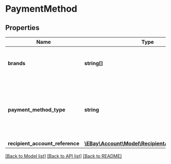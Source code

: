 # PaymentMethod

## Properties
Name | Type | Description | Notes
------------ | ------------- | ------------- | -------------
**brands** | **string[]** | &lt;span class&#x3D;\&quot;tablenote\&quot;&gt;&lt;b&gt;Note&lt;/b&gt;: This array is no longer applicable and should not be used. eBay now controls all electronic payment methods available for a marketplace, and a seller never has to specify any electronic payment methods, including any credit card brands accepted. &lt;/span&gt; | [optional] 
**payment_method_type** | **string** | eBay now controls all electronic payment methods available for a marketplace, so only offline payment method enum values may be used in this field, and offline payment methods will only be applicable to listings that require or support offline payments. See the &lt;b&gt;PaymentMethodTypeEnum&lt;/b&gt; type for supported offline payment method enum values. &lt;/p&gt; For implementation help, refer to &lt;a href&#x3D;&#x27;https://developer.ebay.com/api-docs/sell/account/types/api:PaymentMethodTypeEnum&#x27;&gt;eBay API documentation&lt;/a&gt; | [optional] 
**recipient_account_reference** | [**\EBay\Account\Model\RecipientAccountReference**](RecipientAccountReference.md) |  | [optional] 

[[Back to Model list]](../../README.md#documentation-for-models) [[Back to API list]](../../README.md#documentation-for-api-endpoints) [[Back to README]](../../README.md)

